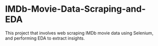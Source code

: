 # IMDb-Movie-Data-Scraping-and-EDA
This project that involves web scraping IMDb movie data using Selenium, and performing EDA to extract insights.
